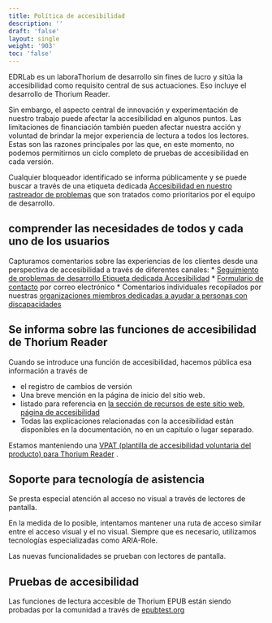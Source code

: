 ```yaml
---
title: Política de accesibilidad
description: ''
draft: 'false'
layout: single
weight: '903'
toc: 'false'
---
```


EDRLab es un laboraThorium  de desarrollo sin fines de lucro y sitúa la accesibilidad como requisito central de sus actuaciones. Eso incluye el desarrollo de Thorium Reader.

Sin embargo, el aspecto central de innovación y experimentación de nuestro trabajo puede afectar la accesibilidad en algunos puntos. Las limitaciones de financiación también pueden afectar nuestra acción y voluntad de brindar la mejor experiencia de lectura a todos los lectores. Estas son las razones principales por las que, en este momento, no podemos permitirnos un ciclo completo de pruebas de accesibilidad en cada versión.

Cualquier bloqueador identificado se informa públicamente y se puede buscar a través de una etiqueta dedicada [Accesibilidad en nuestro rastreador de problemas](https://github.com/edrlab/thorium-reader/issues?q=is%3Aissue+is%3Aopen+label%3Aaccessibility) que son tratados como prioritarios por el equipo de desarrollo.

## comprender las necesidades de todos y cada uno de los usuarios

Capturamos comentarios sobre las experiencias de los clientes desde una perspectiva de accesibilidad a través de diferentes canales: * [Seguimiento de problemas de desarrollo Etiqueta dedicada Accesibilidad](https://github.com/edrlab/thorium-reader/issues?q=is%3Aissue+is%3Aopen+label%3Aaccessibility) * [Formulario de contacto](https://www.edrlab.org/contact/) por correo electrónico * Comentarios individuales recopilados por nuestras [organizaciones miembros dedicadas a ayudar a personas con discapacidades](https://members.edrlab.org/categories/serving-persons-with-print-disabilities/)

## Se informa sobre las funciones de accesibilidad de Thorium Reader

Cuando se introduce una función de accesibilidad, hacemos pública esa información a través de

- el registro de cambios de versión
- Una breve mención en la página de inicio del sitio web.
- listado para referencia en [la sección de recursos de este sitio web, página de accesibilidad](../../400_ressources/300_accessibility)
- Todas las explicaciones relacionadas con la accesibilidad están disponibles en la documentación, no en un capítulo o lugar separado.

Estamos manteniendo una [VPAT (plantilla de accesibilidad voluntaria del producto) para Thorium Reader](https://rawcdn.githack.com/edrlab/thorium-reader-doc/4c82692352c92c2f3890522c16ce759689a181b8/content/en/th3/900_about_Thorium/903_thorium-vpat.html) .

## Soporte para tecnología de asistencia

Se presta especial atención al acceso no visual a través de lectores de pantalla.

En la medida de lo posible, intentamos mantener una ruta de acceso similar entre el acceso visual y el no visual. Siempre que es necesario, utilizamos tecnologías especializadas como ARIA-Role.

Las nuevas funcionalidades se prueban con lectores de pantalla.

## Pruebas de accesibilidad

Las funciones de lectura accesible de Thorium EPUB están siendo probadas por la comunidad a través de [epubtest.org](https://epubtest.org/)
